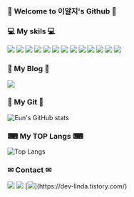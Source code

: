 ### 🎈 Welcome to 이알지's Github 🎈

### 💻 My skils 💻
<img src="https://img.shields.io/badge/java-%23ED8B00.svg?style=for-the-badge&logo=openjdk&logoColor=white"> <img src="https://img.shields.io/badge/Spring-6DB33F?style=for-the-badge&logo=Spring&logoColor=white"> <img src="https://img.shields.io/badge/html5-E34F26?style=for-the-badge&logo=html5&logoColor=white"> <img src="https://img.shields.io/badge/css-1572B6?style=for-the-badge&logo=css3&logoColor=white"> <img src="https://img.shields.io/badge/javascript-F7DF1E?style=for-the-badge&logo=javascript&logoColor=black"> <img src="https://img.shields.io/badge/jquery-0769AD?style=for-the-badge&logo=jquery&logoColor=white"> <img src="https://img.shields.io/badge/oracle-F80000?style=for-the-badge&logo=oracle&logoColor=white"> <img src="https://img.shields.io/badge/bootstrap-7952B3?style=for-the-badge&logo=bootstrap&logoColor=white"> <img src="https://img.shields.io/badge/apache tomcat-F8DC75?style=for-the-badge&logo=apachetomcat&logoColor=white"> <img src="https://img.shields.io/badge/github-181717?style=for-the-badge&logo=github&logoColor=white"> <img src="https://img.shields.io/badge/git-F05032?style=for-the-badge&logo=git&logoColor=white"> <img src="https://img.shields.io/badge/postgres-%23316192.svg?style=for-the-badge&logo=postgresql&logoColor=white">  <img src="https://img.shields.io/badge/Eclipse-FE7A16.svg?style=for-the-badge&logo=Eclipse&logoColor=white"> 

### 💾 My Blog 💾
[<img src="https://img.shields.io/badge/Tistory-CD040B.svg?style=for-the-badge&logo=Tistory&logoColor=white" />](https://dev-linda.tistory.com/)

### 📝 My Git 📝
![Eun's GitHub stats](https://github-readme-stats.vercel.app/api?username=ohohdmswl&show_icons=true&theme=radical)

### ⌨ My TOP Langs ⌨
![Top Langs](https://github-readme-stats.vercel.app/api/top-langs/?username=ohohdmswl&layout=compact)

### ✉ Contact ✉
<img src="https://img.shields.io/badge/ohohdmswlgd@gmail.com-EA4335.svg?style=for-the-badge&logo=Gmail&logoColor=white">
<img src="https://img.shields.io/badge/ohohdmswl@naver.com-03C75A.svg?style=for-the-badge&logo=Naver&logoColor=white">
[<img src="https://img.shields.io/badge/Tistory-CD040B.svg?style=for-the-badge&logo=Tistory&logoColor=white">](https://dev-linda.tistory.com/)



